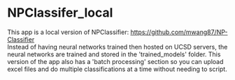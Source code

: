 # NPClassifer_local
This app is a local version of NPClassifier: https://github.com/mwang87/NP-Classifier <br>
Instead of having neural networks trained then hosted on UCSD servers, the neural networks are trained and stored in the 'trained_models' folder. This version of the app also has a 'batch processing' section so you can upload excel files and do multiple classifications at a time without needing to script.

